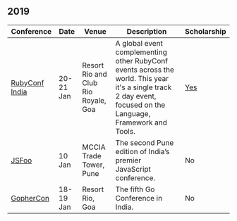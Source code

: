 ## 2019

| Conference | Date | Venue | Description | Scholarship |
|------------|------|-------|-------------|-------------|
| [RubyConf India](https://www.rubyconfindia.org/) | 20-21 Jan | Resort Rio and Club Rio Royale, Goa | A global event complementing other RubyConf events across the world. This year it's a single track 2 day event, focused on the Language, Framework and Tools. | [Yes](https://www.rubyconfindia.org/scholarship/) |
| [JSFoo](https://jsfoo.in/2019-pune/) | 10 Jan | MCCIA Trade Tower, Pune | The second Pune edition of India’s premier JavaScript conference. | No
| [GopherCon](https://gopherconindia.com/) | 18-19 Jan | Resort Rio, Goa | The fifth Go Conference in India. | No
